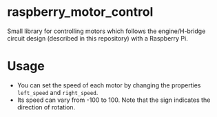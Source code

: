 # raspberry_motor_control
Small library for controlling motors which follows the engine/H-bridge circuit design
(described in this repository) with a Raspberry Pi.

# Usage
* You can set the speed of each motor by changing the properties `left_speed` and `right_speed`.
* Its speed can vary from -100 to 100. Note that the sign indicates the direction of rotation. 
